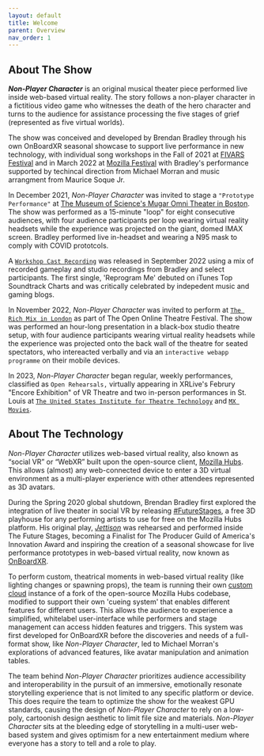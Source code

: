 ```yaml
---
layout: default
title: Welcome
parent: Overview
nav_order: 1
---
```


## About The Show 

***Non-Player Character*** is an original musical theater piece performed live inside web-based virtual reality. The story follows a non-player character in a fictitious video game who witnesses the death of the hero character and turns to the audience for assistance processing the five stages of grief (represented as five virtual worlds). 

The show was conceived and developed by Brendan Bradley through his own OnBoardXR seasonal showcase to support live performance in new technology, with individual song workshops in the Fall of 2021 at [FIVARS Festival](https://noproscenium.com/review-rundown-the-immersive-is-coming-from-inside-the-house-b89b4a83fdce) and in March 2022 at [Mozilla Festival](https://www.einpresswire.com/article/563969984/onboardxr-launches-4th-season-at-mozfest) with Bradley's performance supported by techincal direction from Michael Morran and music arrangment from Maurice Soque Jr. 

In December 2021, *Non-Player Character* was invited to stage a `"Prototype Performance"` at [The Museum of Science's Mugar Omni Theater in Boston](https://www.mos.org/press/press-releases/Adult-Programming-Fall-2021). The show was performed as a 15-minute "loop" for eight consecutive audiences, with four audience participants per loop wearing virtual reality headsets while the experience was projected on the giant, domed IMAX screen. Bradley performed live in-headset and wearing a N95 mask to comply with COVID prototcols. 

A [`Workshop Cast Recording`](https://music.apple.com/us/album/non-player-character-workshop-musical-cast-recording/1634852775) was released in September 2022 using a mix of recorded gameplay and studio recordings from Bradley and select participants. The first single, 'Reprogram Me' debuted on iTunes Top Soundtrack Charts and was critically celebrated by indepedent music and gaming blogs.

In November 2022, *Non-Player Character* was invited to perform at [`The Rich Mix in London`](https://youtu.be/OCg4K58rgIM) as part of The Open Online Theatre Festival. The show was performed an hour-long presentation in a black-box studio theatre setup, with four audience participants wearing virtual reality headsets while the experience was projected onto the back wall of the theatre for seated spectators, who intereacted verbally and via an `interactive webapp programme` on their mobile devices.

In 2023, *Non-Player Character* began regular, weekly performances, classified as `Open Rehearsals,` virtually appearing in XRLive's Februry "Encore Exhibition" of VR Theatre and two in-person performances in St. Louis at [`The United States Institute for Theatre Technology`]() and [`MX Movies`](). 

## About The Technology
*Non-Player Character* utilizes web-based virtual reality, also known as “social VR” or “WebXR” built upon the open-source client, [Mozilla Hubs](https://hubs.mozilla.com/docs/welcome.html). This allows (almost) any web-connected device to enter a 3D virtual environment as a multi-player experience with other attendees represented as 3D avatars. 

During the Spring 2020 global shutdown, Brendan Bradley first explored the integration of live theater in social VR by releasing [#FutureStages](https://futurestages.github.io/OnBoardXR_Landing_Page/docs/future-stages/), a free 3D playhouse for any performing artists to use for free on the Mozilla Hubs platform. His original play, *[Jettison](https://futurestages.github.io/OnBoardXR_Landing_Page/docs/jettison/)* was rehearsed and performed inside The Future Stages, becoming a Finalist for The Producer Guild of America's Innovation Award and inspiring the creation of a seasonal showcase for live performance prototypes in web-based virtual reality, now known as [OnBoardXR](http://onboardxr.org/).

To perform custom, theatrical moments in web-based virtual reality (like lighting changes or spawning props), the team is running their own [custom cloud](https://hubs.mozilla.com/docs/hubs-cloud-intro.html) instance of a fork of the open-source Mozilla Hubs codebase, modified to support their own 'cueing system' that enables different features for different users. This allows the audience to experience a simplified, whitelabel user-interface while performers and stage management can access hidden features and triggers. This system was first developed for OnBoardXR before the discoveries and needs of a full-format show, like *Non-Player Character*, led to Michael Morran's explorations of advanced features, like avatar manipulation and animation tables. 

The team behind *Non-Player Character* prioritizes audience accessibility and interoperability in the pursuit of an immersive, emotionally resonate storytelling experience that is not limited to any specific platform or device. This does require the team to optimize the show for the weakest GPU standards, causing the design of *Non-Player Character* to rely on a low-poly, cartoonish design aesthetic to limit file size and materials. *Non-Player Character* sits at the bleeding edge of storytelling in a multi-user web-based system and gives optimism for a new entertainment medium where everyone has a story to tell and a role to play.
